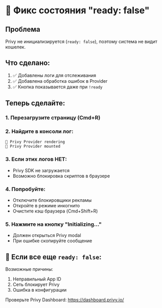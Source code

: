 # 🔧 Фикс состояния "ready: false"

## Проблема
Privy не инициализируется (`ready: false`), поэтому система не видит кошелек.

## Что сделано:

1. ✅ Добавлены логи для отслеживания
2. ✅ Добавлена обработка ошибок в Provider
3. ✅ Кнопка показывается даже при `!ready`

## Теперь сделайте:

### 1. Перезагрузите страницу (Cmd+R)

### 2. Найдите в консоли лог:
```
🔧 Privy Provider rendering
🔧 Privy Provider mounted
```

### 3. Если этих логов НЕТ:
- Privy SDK не загружается
- Возможно блокировка скриптов в браузере

### 4. Попробуйте:
- Отключите блокировщики рекламы
- Откройте в режиме инкогнито
- Очистите кэш браузера (Cmd+Shift+R)

### 5. Нажмите на кнопку "Initializing..."
- Должен открыться Privy modal
- При ошибке скопируйте сообщение

## 🚨 Если все еще `ready: false`:

Возможные причины:
1. Неправильный App ID
2. Сеть блокирует Privy
3. Ошибка в конфигурации

Проверьте Privy Dashboard: https://dashboard.privy.io/
